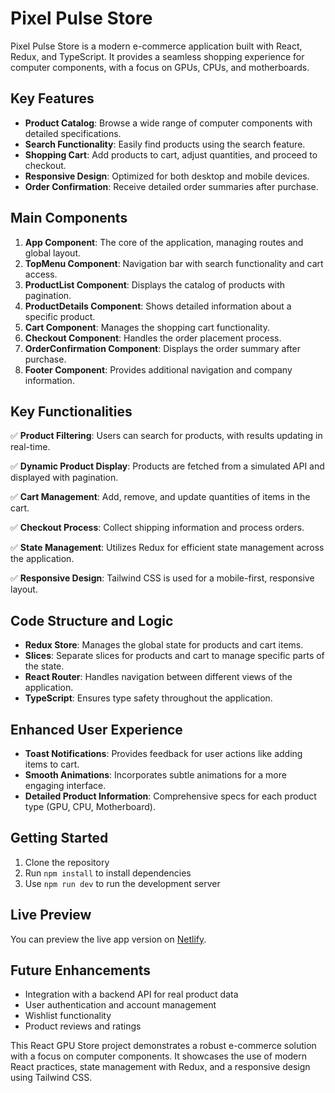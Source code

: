 # Pixel Pulse Store

Pixel Pulse Store is a modern e-commerce application built with React, Redux, and TypeScript. It provides a seamless shopping experience for computer components, with a focus on GPUs, CPUs, and motherboards.

## Key Features

- **Product Catalog**: Browse a wide range of computer components with detailed specifications.
- **Search Functionality**: Easily find products using the search feature.
- **Shopping Cart**: Add products to cart, adjust quantities, and proceed to checkout.
- **Responsive Design**: Optimized for both desktop and mobile devices.
- **Order Confirmation**: Receive detailed order summaries after purchase.

## Main Components

1. **App Component**: The core of the application, managing routes and global layout.
2. **TopMenu Component**: Navigation bar with search functionality and cart access.
3. **ProductList Component**: Displays the catalog of products with pagination.
4. **ProductDetails Component**: Shows detailed information about a specific product.
5. **Cart Component**: Manages the shopping cart functionality.
6. **Checkout Component**: Handles the order placement process.
7. **OrderConfirmation Component**: Displays the order summary after purchase.
8. **Footer Component**: Provides additional navigation and company information.

## Key Functionalities

✅ **Product Filtering**: Users can search for products, with results updating in real-time.

✅ **Dynamic Product Display**: Products are fetched from a simulated API and displayed with pagination.

✅ **Cart Management**: Add, remove, and update quantities of items in the cart.

✅ **Checkout Process**: Collect shipping information and process orders.

✅ **State Management**: Utilizes Redux for efficient state management across the application.

✅ **Responsive Design**: Tailwind CSS is used for a mobile-first, responsive layout.

## Code Structure and Logic

- **Redux Store**: Manages the global state for products and cart items.
- **Slices**: Separate slices for products and cart to manage specific parts of the state.
- **React Router**: Handles navigation between different views of the application.
- **TypeScript**: Ensures type safety throughout the application.

## Enhanced User Experience

- **Toast Notifications**: Provides feedback for user actions like adding items to cart.
- **Smooth Animations**: Incorporates subtle animations for a more engaging interface.
- **Detailed Product Information**: Comprehensive specs for each product type (GPU, CPU, Motherboard).

## Getting Started

1. Clone the repository
2. Run `npm install` to install dependencies
3. Use `npm run dev` to run the development server

## Live Preview

You can preview the live app version on [Netlify](https://reactpixelpulsestore.netlify.app/).

## Future Enhancements

- Integration with a backend API for real product data
- User authentication and account management
- Wishlist functionality
- Product reviews and ratings

This React GPU Store project demonstrates a robust e-commerce solution with a focus on computer components. It showcases the use of modern React practices, state management with Redux, and a responsive design using Tailwind CSS.
